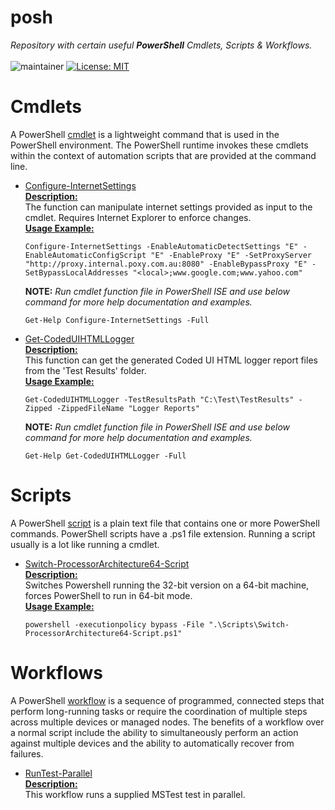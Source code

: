 # **posh**
*Repository with certain useful **PowerShell** Cmdlets, Scripts & Workflows.* <br><br>
![maintainer](https://img.shields.io/badge/Creator/Maintainer-abhinavminhas-e65c00)
[![License: MIT](https://img.shields.io/badge/License-MIT-blue.svg)](https://opensource.org/licenses/MIT)

# **Cmdlets**
A PowerShell [cmdlet](https://docs.microsoft.com/en-us/powershell/scripting/developer/cmdlet/cmdlet-overview) is a lightweight command that is used in the PowerShell environment. The PowerShell runtime invokes these cmdlets within the context of automation scripts that are provided at the command line.  

-  [Configure-InternetSettings](./Cmdlets/Configure-InternetSettings-Cmdlet.ps1)  
   <ins>**Description:**</ins>  
   The function can manipulate internet settings provided as input to the cmdlet. Requires Internet Explorer to enforce changes.  
   <ins>**Usage Example:**</ins> 
   ```
   Configure-InternetSettings -EnableAutomaticDetectSettings "E" -EnableAutomaticConfigScript "E" -EnableProxy "E" -SetProxyServer "http://proxy.internal.poxy.com.au:8080" -EnableBypassProxy "E" -SetBypassLocalAddresses "<local>;www.google.com;www.yahoo.com"
   ```
   **NOTE:** *Run cmdlet function file in PowerShell ISE and use below command for more help documentation and examples.*  
   ```
   Get-Help Configure-InternetSettings -Full
   ```

-  [Get-CodedUIHTMLLogger](./Cmdlets/Get-CodedUIHTMLLogger-Cmdlet.ps1)  
   <ins>**Description:**</ins>  
   This function can get the generated Coded UI HTML logger report files from the 'Test Results' folder.  
   <ins>**Usage Example:**</ins> 
   ```
   Get-CodedUIHTMLLogger -TestResultsPath "C:\Test\TestResults" -Zipped -ZippedFileName "Logger Reports"
   ```
   **NOTE:** *Run cmdlet function file in PowerShell ISE and use below command for more help documentation and examples.*  
   ```
   Get-Help Get-CodedUIHTMLLogger -Full
   ```

# **Scripts**
A PowerShell [script](https://docs.microsoft.com/en-us/powershell/scripting/windows-powershell/ise/how-to-write-and-run-scripts-in-the-windows-powershell-ise) is a plain text file that contains one or more PowerShell commands. PowerShell scripts have a .ps1 file extension. Running a script usually is a lot like running a cmdlet.  

-  [Switch-ProcessorArchitecture64-Script](./Scripts/Switch-ProcessorArchitecture64-Script.ps1)  
   <ins>**Description:**</ins>  
   Switches Powershell running the 32-bit version on a 64-bit machine, forces PowerShell to run in 64-bit mode.  
   <ins>**Usage Example:**</ins>  
   ```
   powershell -executionpolicy bypass -File ".\Scripts\Switch-ProcessorArchitecture64-Script.ps1"
   ```

# **Workflows**
A PowerShell [workflow](https://docs.microsoft.com/en-us/system-center/sma/overview-powershell-workflows) is a sequence of programmed, connected steps that perform long-running tasks or require the coordination of multiple steps across multiple devices or managed nodes. The benefits of a workflow over a normal script include the ability to simultaneously perform an action against multiple devices and the ability to automatically recover from failures.  

-  [RunTest-Parallel](./Workflows/RunTest-Parallel-Workflow.ps1)  
   <ins>**Description:**</ins>  
   This workflow runs a supplied MSTest test in parallel.  